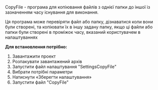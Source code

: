CopyFile - програма для копіювання файлів з однієї папки до іншої із зазначенням часу існування для виконання.

Ця програма може перевіряти файл або папку, дізнаватися коли вони були створені, та копіювати їх в іншу задану папку, якщо ці файли або папки були створені в проміжок часу, вказаний користувачем в налаштуваннях

**Для встановлення потрібно:**
1) Завантажити проект
2) Розпакувати завантажений архів
3) Запустити файл налаштування "SettingsCopyFile"
4) Вибрати потрібні параметри
4) Натиснути «Зберегти налаштування»
5) Запустити файл "CopyFile"

